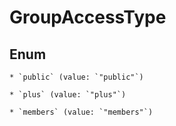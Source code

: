 
# GroupAccessType

## Enum


    * `public` (value: `"public"`)

    * `plus` (value: `"plus"`)

    * `members` (value: `"members"`)



